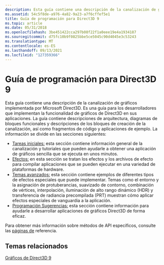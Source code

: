 ```yaml
---
description: Esta guía contiene una descripción de la canalización de gráficos implementada por Microsoft Direct3D.
ms.assetid: 54c5f8de-a976-4a82-9a23-a7f6cffef5e1
title: Guía de programación para Direct3D 9
ms.topic: article
ms.date: 05/31/2018
ms.openlocfilehash: 3be451422cca297b08f22f1a0eee19e4a1934187
ms.sourcegitcommit: d75fc10b9f0825bbe5ce5045c90d4045e3c53243
ms.translationtype: MT
ms.contentlocale: es-ES
ms.lasthandoff: 09/13/2021
ms.locfileid: "127359366"
---
```

# <a name="programming-guide-for-direct3d-9"></a>Guía de programación para Direct3D 9

Esta guía contiene una descripción de la canalización de gráficos implementada por Microsoft Direct3D. Es una guía para los desarrolladores que implementan la funcionalidad de gráficos de Direct3D en sus aplicaciones. La guía contiene descripciones de arquitectura, diagramas de bloques funcionales y descripciones de los bloques de creación de la canalización, así como fragmentos de código y aplicaciones de ejemplo. La información se divide en las secciones siguientes:

-   [Tareas iniciales:](getting-started.md) esta sección contiene información general de la canalización y tutoriales que pueden ayudarle a obtener una aplicación de gráficos sencilla que se ejecuta en unos minutos.
-   [Efectos:](effects.md) en esta sección se tratan los efectos y los archivos de efecto para compilar aplicaciones que se pueden ejecutar en una variedad de plataformas de hardware.
-   [Temas avanzados:](advanced-topics.md) esta sección contiene ejemplos de diferentes tipos de efectos especiales que puede implementar. Temas como el entorno y la asignación de protuberancias, suavizado de contorno, combinación de vértices, interpolación, iluminación de alto rango dinámico (HDR) y transferencia de radiancia precompilada (PRT) muestran cómo aplicar efectos especiales de vanguardia a la aplicación.
-   [Programación Sugerencias:](programming-tips.md) esta sección contiene información para ayudarle a desarrollar aplicaciones de gráficos Direct3D de forma eficaz.

Para obtener más información sobre métodos de API específicos, consulte las [páginas de](dx9-graphics-reference.md) referencia.

## <a name="related-topics"></a>Temas relacionados

<dl> <dt>

[Gráficos de Direct3D 9](dx9-graphics.md)
</dt> </dl>

 

 



